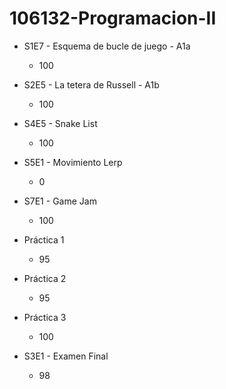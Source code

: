 # 106132-Programacion-II

- S1E7 - Esquema de bucle de juego - A1a

    - 100

- S2E5 - La tetera de Russell - A1b

    - 100

- S4E5 - Snake List

    - 100

- S5E1 - Movimiento Lerp

    - 0

- S7E1 - Game Jam

    - 100

- Práctica 1

    - 95

- Práctica 2

    - 95

- Práctica 3

    - 100

- S3E1 - Examen Final

    - 98